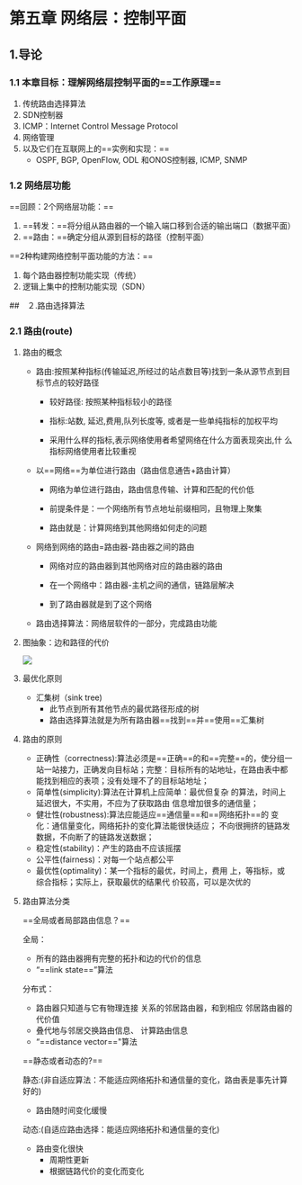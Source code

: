 # 第五章 网络层：控制平面

## 1.导论

### 1.1 本章目标：理解网络层控制平面的==工作原理==

1. 传统路由选择算法
2. SDN控制器
3. ICMP：Internet Control Message Protocol
4. 网络管理
5. 以及它们在互联网上的==实例和实现：==
   + OSPF, BGP, OpenFlow, ODL 和ONOS控制器,  ICMP, SNMP

### 1.2 网络层功能

==回顾：2个网络层功能：==

1. ==转发：==将分组从路由器的一个输入端口移到合适的输出端口（数据平面）
2. ==路由：==确定分组从源到目标的路径（控制平面）

==2种构建网络控制平面功能的方法：==

1. 每个路由器控制功能实现（传统）
2. 逻辑上集中的控制功能实现（SDN）

##　２.路由选择算法

### 2.1 路由(route)

1. 路由的概念

   + 路由:按照某种指标(传输延迟,所经过的站点数目等)找到一条从源节点到目标节点的较好路径

     + 较好路径: 按照某种指标较小的路径

     + 指标:站数, 延迟,费用,队列长度等, 或者是一些单纯指标的加权平均

     + 采用什么样的指标,表示网络使用者希望网络在什么方面表现突出,什 么指标网络使用者比较重视

   + 以==网络==为单位进行路由（路由信息通告+路由计算）

     + 网络为单位进行路由，路由信息传输、计算和匹配的代价低

     + 前提条件是：一个网络所有节点地址前缀相同，且物理上聚集

     + 路由就是：计算网络到其他网络如何走的问题

   + 网络到网络的路由=路由器-路由器之间的路由

     + 网络对应的路由器到其他网络对应的路由器的路由
     + 在一个网络中：路由器-主机之间的通信，链路层解决

     + 到了路由器就是到了这个网络

   + 路由选择算法：网络层软件的一部分，完成路由功能

2. 图抽象：边和路径的代价

   ![](https://gitee.com/xatu-han-chen/computer-network-learning/raw/1978f5a4e3a37c50b23249b30bf32b5f7ee273ca/%E4%B8%AD%E7%A7%91%E5%A4%A7%20%E9%83%91%E7%83%87/resource/5.2.1.png)

3. 最优化原则

   + 汇集树（sink tree)
     + 此节点到所有其他节点的最优路径形成的树
     + 路由选择算法就是为所有路由器==找到==并==使用==汇集树

4. 路由的原则

   + 正确性（correctness):算法必须是==正确==的和==完整==的，使分组一站一站接力，正确发向目标站；完整：目标所有的站地址，在路由表中都能找到相应的表项；没有处理不了的目标站地址；
   + 简单性(simplicity):算法在计算机上应简单：最优但复杂 的算法，时间上延迟很大，不实用，不应为了获取路由 信息增加很多的通信量；
   + 健壮性(robustness):算法应能适应==通信量==和==网络拓扑==的 变化：通信量变化，网络拓扑的变化算法能很快适应； 不向很拥挤的链路发数据，不向断了的链路发送数据；
   + 稳定性(stability)：产生的路由不应该摇摆
   + 公平性(fairness)：对每一个站点都公平
   + 最优性(optimality)：某一个指标的最优，时间上，费用 上，等指标，或综合指标；实际上，获取最优的结果代 价较高，可以是次优的

5. 路由算法分类

   ==全局或者局部路由信息？==

   全局：

   + 所有的路由器拥有完整的拓扑和边的代价的信息
   + “==link state==”算法

   分布式：

   + 路由器只知道与它有物理连接 关系的邻居路由器，和到相应 邻居路由器的代价值
   + 叠代地与邻居交换路由信息、 计算路由信息
   + “==distance vector=="算法

   ==静态或者动态的?==

   静态:(非自适应算法：不能适应网络拓扑和通信量的变化，路由表是事先计算好的)

   + 路由随时间变化缓慢

   动态:(自适应路由选择：能适应网络拓扑和通信量的变化)

   + 路由变化很快
     + 周期性更新
     + 根据链路代价的变化而变化